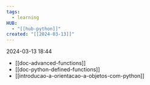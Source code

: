 ```yaml
---
tags:
  - learning
HUB:
  - "[[hub-python]]"
created: "[[2024-03-13]]"
---
```

2024-03-13  18:44

- [[doc-advanced-functions]]
 - [[doc-python-defined-functions]]
 - [[introducao-a-orientacao-a-objetos-com-python]]


